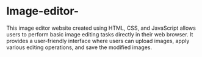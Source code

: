 # Image-editor-
This image editor website created using HTML, CSS, and JavaScript allows users to perform basic image editing tasks directly in their web browser. It provides a user-friendly interface where users can upload images, apply various editing operations, and save the modified images.
